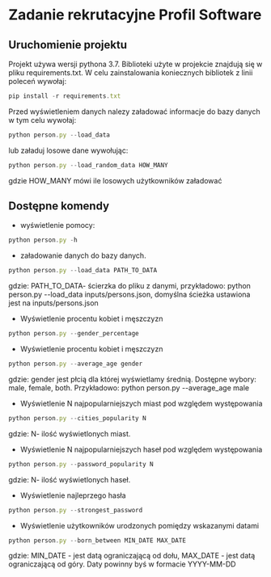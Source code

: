 # Zadanie rekrutacyjne Profil Software
## Uruchomienie projektu
Projekt używa wersji pythona 3.7. Biblioteki użyte w projekcie znajdują się w pliku requirements.txt. W celu zainstalowania koniecznych bibliotek
z linii poleceń wywołaj:
```javascript
pip install -r requirements.txt
```

Przed wyświetleniem danych nalezy załadować informacje do bazy danych w tym celu wywołaj:
```javascript
python person.py --load_data
```

lub załaduj losowe dane wywołując:
```javascript
python person.py --load_random_data HOW_MANY
```
gdzie HOW_MANY mówi ile losowych użytkowników załadować

## Dostępne komendy
* wyświetlenie pomocy:
```javascript
python person.py -h
```

* załadowanie danych do bazy danych. 
```javascript
python person.py --load_data PATH_TO_DATA
```
gdzie:
PATH_TO_DATA- ścierzka do pliku z danymi, przykładowo: python person.py --load_data inputs/persons.json, domyślna
ścieżka ustawiona jest na inputs/persons.json

* Wyświetlenie procentu kobiet i męszczyzn
```javascript
python person.py --gender_percentage
```

* Wyświetlenie procentu kobiet i męszczyzn
```javascript
python person.py --average_age gender
```
gdzie:
gender jest płcią dla której wyświetlamy średnią. Dostępne wybory: male, female, both.
Przykładowo: python person.py --average_age male

* Wyświetlenie N najpopularniejszych miast pod względem występowania
```javascript
python person.py --cities_popularity N
```
gdzie:
N- ilość wyświetlonych miast.

* Wyświetlenie N najpopularniejszych haseł pod względem występowania
```javascript
python person.py --password_popularity N
```
gdzie:
N- ilość wyświetlonych haseł.

* Wyświetlenie najleprzego hasła
```javascript
python person.py --strongest_password
```

* Wyświetlenie użytkowników urodzonych pomiędzy wskazanymi datami 
```javascript
python person.py --born_between MIN_DATE MAX_DATE
```
gdzie:
MIN_DATE - jest datą ograniczającą od dołu,
MAX_DATE - jest datą ograniczającą od góry.
Daty powinny byś w formacie YYYY-MM-DD